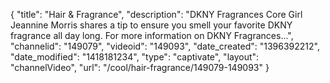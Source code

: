 {
    "title": "Hair & Fragrance",
    "description": "DKNY Fragrances Core Girl Jeannine Morris shares a tip to ensure you smell your favorite DKNY fragrance all day long. For more information on DKNY Fragrances...",
    "channelid": "149079",
    "videoid": "149093",
    "date_created": "1396392212",
    "date_modified": "1418181234",
    "type": "captivate",
    "layout": "channelVideo",
    "url": "\/cool\/hair-fragrance\/149079-149093"
}